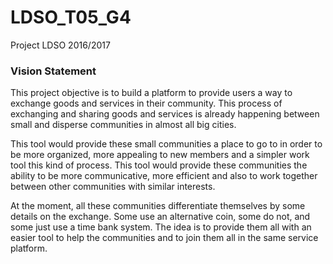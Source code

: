 # LDSO_T05_G4
Project LDSO 2016/2017

### Vision Statement
This project objective is to build a platform to provide users a way to exchange goods and services in their community.
This process of exchanging and sharing goods and services is already happening between small and disperse communities in almost all big cities.

This tool would provide these small communities a place to go to in order to be more organized, more appealing to new members and a simpler work tool this kind of process.
This tool would provide these communities the ability to be more communicative, more efficient and also to work together between other communities with similar interests.

At the moment, all these communities differentiate themselves by some details on the exchange. Some use an alternative coin, some do not, and some just use a time bank system. The idea is to provide them all with an easier tool to help the communities and to join them all in the same service platform.

